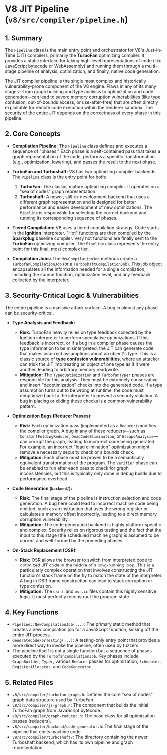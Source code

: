 # V8 JIT Pipeline (`v8/src/compiler/pipeline.h`)

## 1. Summary

The `Pipeline` class is the main entry point and orchestrator for V8's Just-In-Time (JIT) compilers, primarily the **TurboFan** optimizing compiler. It provides a static interface for taking high-level representations of code (like JavaScript bytecode or WebAssembly) and running them through a multi-stage pipeline of analysis, optimization, and finally, native code generation.

The JIT compiler pipeline is the single most complex and historically vulnerability-prone component of the V8 engine. Flaws in any of its many stages—from graph building and type analysis to optimization and code generation—can lead to severe memory corruption vulnerabilities (like type confusion, out-of-bounds access, or use-after-free) that are often directly exploitable for remote code execution within the renderer sandbox. The security of the entire JIT depends on the correctness of every phase in this pipeline.

## 2. Core Concepts

*   **Compilation Pipeline:** The `Pipeline` class defines and executes a sequence of "phases." Each phase is a self-contained pass that takes a graph representation of the code, performs a specific transformation (e.g., optimization, lowering), and passes the result to the next phase.

*   **TurboFan and Turboshaft:** V8 has two optimizing compiler backends. The `Pipeline` class is the entry point for both:
    1.  **TurboFan:** The classic, mature optimizing compiler. It operates on a "sea of nodes" graph representation.
    2.  **Turboshaft:** A newer, still-in-development backend that uses a different graph representation and is designed for better performance and easier development of new optimizations.
    The `Pipeline` is responsible for selecting the correct backend and running its corresponding sequence of phases.

*   **Tiered Compilation:** V8 uses a tiered compilation strategy. Code starts in the **Ignition** interpreter. "Hot" functions are then compiled by the **Sparkplug** baseline compiler. Very hot functions are finally sent to the **TurboFan** optimizing compiler. The `Pipeline` class represents the entry point for this final, most complex tier.

*   **Compilation Jobs:** The `NewCompilationJob` methods create a `TurbofanCompilationJob` (or a `TurboshaftCompilationJob`). This job object encapsulates all the information needed for a single compilation, including the source function, optimization level, and any feedback collected by the interpreter.

## 3. Security-Critical Logic & Vulnerabilities

The entire pipeline is a massive attack surface. A bug in almost any phase can be security-critical.

*   **Type Analysis and Feedback:**
    *   **Risk:** TurboFan heavily relies on type feedback collected by the Ignition interpreter to perform speculative optimizations. If this feedback is incorrect, or if a bug in a compiler phase causes the type information to be misinterpreted, the JIT can generate code that makes incorrect assumptions about an object's type. This is a classic source of **type confusion vulnerabilities**, where an attacker can trick the JIT into treating an object of one type as if it were another, leading to arbitrary memory read/write.
    *   **Mitigation:** The `TypedOptimization` and `TurbofanTyper` phases are responsible for this analysis. They must be extremely conservative and insert "deoptimization" checks into the generated code. If a type assumption turns out to be wrong at runtime, the code must deoptimize back to the interpreter to prevent a security violation. A bug in placing or eliding these checks is a common vulnerability pattern.

*   **Optimization Bugs (Reducer Passes):**
    *   **Risk:** Each optimization pass (implemented as a `Reducer`) modifies the compiler graph. A bug in any of these reducers—such as `ConstantFoldingReducer`, `DeadCodeElimination`, or `EscapeAnalysis`—can corrupt the graph, leading to incorrect code being generated. For example, an incorrect "load elimination" optimization might remove a necessary security check or a bounds check.
    *   **Mitigation:** Each phase must be proven to be a semantically equivalent transformation of the program. The `Verifier` phase can be enabled to run after each pass to check for graph inconsistencies, but this is typically only done in debug builds due to performance overhead.

*   **Code Generation (`backend/`):**
    *   **Risk:** The final stage of the pipeline is instruction selection and code generation. A bug here could lead to incorrect machine code being emitted, such as an instruction that uses the wrong register or calculates a memory offset incorrectly, leading to a direct memory corruption vulnerability.
    *   **Mitigation:** The code generation backend is highly platform-specific and complex. Security relies on rigorous testing and the fact that the input to this stage (the scheduled machine graph) is assumed to be correct and well-formed by the preceding phases.

*   **On-Stack Replacement (OSR):**
    *   **Risk:** OSR allows the browser to switch from interpreted code to optimized JIT code in the middle of a long-running loop. This is a particularly complex operation that involves constructing the JIT function's stack frame on the fly to match the state of the interpreter. A bug in OSR frame construction can lead to stack corruption or type confusion.
    *   **Mitigation:** The `osr.h` and `osr.cc` files contain this highly sensitive logic. It must perfectly reconstruct the program state.

## 4. Key Functions

*   `Pipeline::NewCompilationJob(...)`: The primary static method that creates a new compilation job for a JavaScript function, kicking off the entire JIT process.
*   `GenerateCodeForTesting(...)`: A testing-only entry point that provides a more direct way to invoke the pipeline, often used by fuzzers.
*   The pipeline itself is not a single function but a sequence of phases executed by the `TurbofanCompilationJob`. Key phases include `GraphBuilder`, `Typer`, various `Reducer` passes for optimization, `Scheduler`, `RegisterAllocator`, and `CodeGenerator`.

## 5. Related Files

*   `v8/src/compiler/turbofan-graph.h`: Defines the core "sea of nodes" graph data structure used by TurboFan.
*   `v8/src/compiler/js-graph.h`: The component that builds the initial TurboFan graph from JavaScript bytecode.
*   `v8/src/compiler/graph-reducer.h`: The base class for all optimization passes (reducers).
*   `v8/src/compiler/backend/code-generator.h`: The final stage of the pipeline that emits machine code.
*   `v8/src/compiler/turboshaft/`: The directory containing the newer Turboshaft backend, which has its own pipeline and graph representation.
